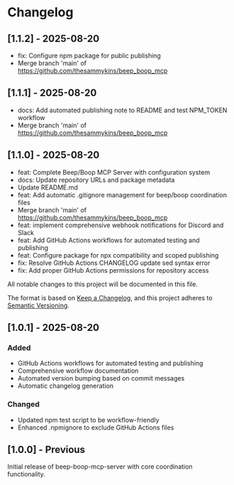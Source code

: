 # Changelog

## [1.1.2] - 2025-08-20

- fix: Configure npm package for public publishing
- Merge branch 'main' of https://github.com/thesammykins/beep_boop_mcp

## [1.1.1] - 2025-08-20

- docs: Add automated publishing note to README and test NPM_TOKEN workflow
- Merge branch 'main' of https://github.com/thesammykins/beep_boop_mcp

## [1.1.0] - 2025-08-20

- feat: Complete Beep/Boop MCP Server with configuration system
- docs: Update repository URLs and package metadata
- Update README.md
- feat: Add automatic .gitignore management for beep/boop coordination files
- Merge branch 'main' of https://github.com/thesammykins/beep_boop_mcp
- feat: implement comprehensive webhook notifications for Discord and Slack
- feat: Add GitHub Actions workflows for automated testing and publishing
- feat: Configure package for npx compatibility and scoped publishing
- fix: Resolve GitHub Actions CHANGELOG update sed syntax error
- fix: Add proper GitHub Actions permissions for repository access

All notable changes to this project will be documented in this file.

The format is based on [Keep a Changelog](https://keepachangelog.com/en/1.0.0/),
and this project adheres to [Semantic Versioning](https://semver.org/spec/v2.0.0.html).

## [1.0.1] - 2025-08-20

### Added
- GitHub Actions workflows for automated testing and publishing
- Comprehensive workflow documentation
- Automated version bumping based on commit messages
- Automatic changelog generation

### Changed  
- Updated npm test script to be workflow-friendly
- Enhanced .npmignore to exclude GitHub Actions files

## [1.0.0] - Previous

Initial release of beep-boop-mcp-server with core coordination functionality.
